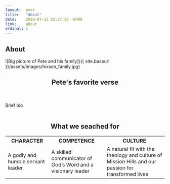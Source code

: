 ```yaml
---
layout:  post
title:   "About"
date:    2016-07-13 22:37:26 -0400
link:    about
ordinal: 1
---
```


## About

![Big picture of Pete and his family]({{ site.baseurl }}/assets/images/hixson_family.jpg)

## <center>Pete's favorite verse</center>

<br><br>Brief bio <br><br>

## <center>What we seached for</center>

<table>
    <tr>
        <th>
        CHARACTER
        </th>
        <th>
        COMPETENCE
        </th>
        <th>CULTURE</th>
    <tr>
        <td>
        A godly and humble servant leader
        </td>
        <td>
        A skilled communicator of God’s Word and a visionary leader
        </td>
        <td>
        A natural fit with the theology and culture of Mission Hills and our passion for transformed lives
        </td>
    </tr>
</table>
